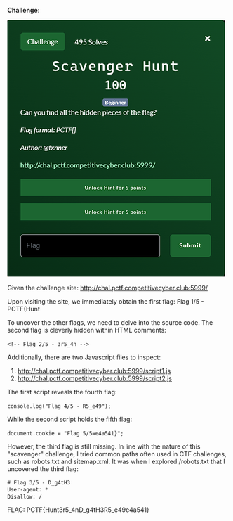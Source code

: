 **Challenge**:

![Alt text](image.png)

Given the challenge site: http://chal.pctf.competitivecyber.club:5999/

Upon visiting the site, we immediately obtain the first flag:
Flag 1/5 - PCTF{Hunt

To uncover the other flags, we need to delve into the source code. The second flag is cleverly hidden within HTML comments:

`<!-- Flag 2/5 - 3r5_4n -->`

Additionally, there are two Javascript files to inspect:
1. http://chal.pctf.competitivecyber.club:5999/script1.js
2. http://chal.pctf.competitivecyber.club:5999/script2.js

The first script reveals the fourth flag:

`console.log("Flag 4/5 - R5_e49");`

While the second script holds the fifth flag:

`document.cookie = "Flag 5/5=e4a541}";`

However, the third flag is still missing. In line with the nature of this "scavenger" challenge, I tried common paths often used in CTF challenges, such as robots.txt and sitemap.xml. It was when I explored /robots.txt that I uncovered the third flag:

```
# Flag 3/5 - D_g4tH3
User-agent: *
Disallow: /
```

FLAG: PCTF{Hunt3r5_4nD_g4tH3R5_e49e4a541}